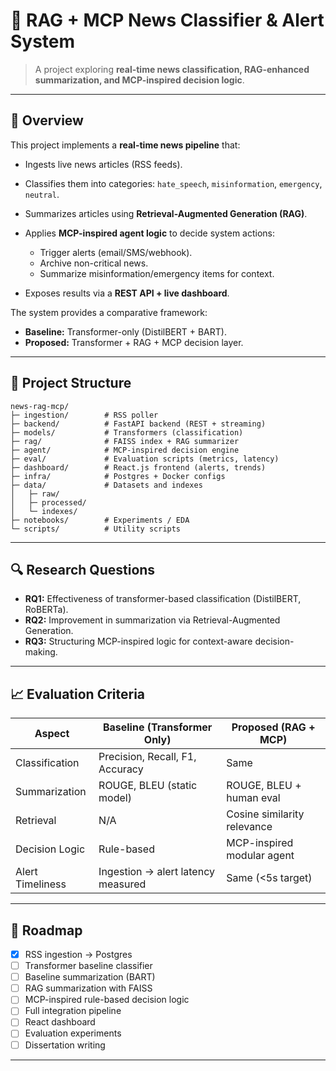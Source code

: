 
# 📡 RAG + MCP News Classifier & Alert System

> A project exploring **real-time news classification, RAG-enhanced summarization, and MCP-inspired decision logic**.

---

## 📖 Overview

This project implements a **real-time news pipeline** that:

* Ingests live news articles (RSS feeds).
* Classifies them into categories: `hate_speech`, `misinformation`, `emergency`, `neutral`.
* Summarizes articles using **Retrieval-Augmented Generation (RAG)**.
* Applies **MCP-inspired agent logic** to decide system actions:

  * Trigger alerts (email/SMS/webhook).
  * Archive non-critical news.
  * Summarize misinformation/emergency items for context.
* Exposes results via a **REST API + live dashboard**.

The system provides a comparative framework:

* **Baseline:** Transformer-only (DistilBERT + BART).
* **Proposed:** Transformer + RAG + MCP decision layer.

---

## 📂 Project Structure

```plaintext
news-rag-mcp/
├─ ingestion/        # RSS poller
├─ backend/          # FastAPI backend (REST + streaming)
├─ models/           # Transformers (classification)
├─ rag/              # FAISS index + RAG summarizer
├─ agent/            # MCP-inspired decision engine
├─ eval/             # Evaluation scripts (metrics, latency)
├─ dashboard/        # React.js frontend (alerts, trends)
├─ infra/            # Postgres + Docker configs
├─ data/             # Datasets and indexes
│   ├─ raw/
│   ├─ processed/
│   └─ indexes/
├─ notebooks/        # Experiments / EDA
└─ scripts/          # Utility scripts
```

---

## 🔍 Research Questions

* **RQ1:** Effectiveness of transformer-based classification (DistilBERT, RoBERTa).
* **RQ2:** Improvement in summarization via Retrieval-Augmented Generation.
* **RQ3:** Structuring MCP-inspired logic for context-aware decision-making.

---

## 📈 Evaluation Criteria

| Aspect           | Baseline (Transformer Only)        | Proposed (RAG + MCP)        |
| ---------------- | ---------------------------------- | --------------------------- |
| Classification   | Precision, Recall, F1, Accuracy    | Same                        |
| Summarization    | ROUGE, BLEU (static model)         | ROUGE, BLEU + human eval    |
| Retrieval        | N/A                                | Cosine similarity relevance |
| Decision Logic   | Rule-based                         | MCP-inspired modular agent  |
| Alert Timeliness | Ingestion → alert latency measured | Same (<5s target)           |

---

## 🚧 Roadmap

* [x] RSS ingestion → Postgres
* [ ] Transformer baseline classifier
* [ ] Baseline summarization (BART)
* [ ] RAG summarization with FAISS
* [ ] MCP-inspired rule-based decision logic
* [ ] Full integration pipeline
* [ ] React dashboard
* [ ] Evaluation experiments
* [ ] Dissertation writing

---